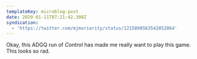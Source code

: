 ```yaml
---
templateKey: microblog-post
date: 2020-01-11T07:21:42.398Z
syndication:
  - 'https://twitter.com/mjmoriarity/status/1215898563542052864'
---
```


Okay, this ADGQ run of _Control_ has made me really want to play this game. This looks so rad.
